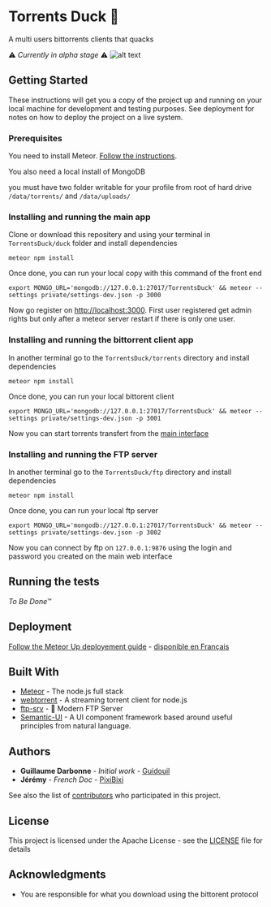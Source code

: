 # Torrents Duck 🦆

A multi users bittorrents clients that quacks

⚠️ *Currently in alpha stage* ⚠️
![alt text](https://raw.githubusercontent.com/guidouil/TorrentsDuck/master/_docs/torrentsduckmainscreen.png "Torrents Duck main screen")

## Getting Started

These instructions will get you a copy of the project up and running on your local machine for development and testing purposes. See deployment for notes on how to deploy the project on a live system.

### Prerequisites

You need to install Meteor. [Follow the instructions](https://www.meteor.com/install).

You also need a local install of MongoDB

you must have two folder writable for your profile from root of hard drive `/data/torrents/` and `/data/uploads/`

### Installing and running the main app

Clone or download this repositery and using your terminal in `TorrentsDuck/duck` folder and install dependencies

```
meteor npm install
```

Once done, you can run your local copy with this command of the front end

```
export MONGO_URL='mongodb://127.0.0.1:27017/TorrentsDuck' && meteor --settings private/settings-dev.json -p 3000
```

Now go register on [http://localhost:3000](http://localhost:3000). First user registered get admin rights but only after a meteor server restart if there is only one user.

### Installing and running the bittorrent client app

In another terminal go to the `TorrentsDuck/torrents` directory and install dependencies

```
meteor npm install
```

Once done, you can run your local bittorent client

```
export MONGO_URL='mongodb://127.0.0.1:27017/TorrentsDuck' && meteor --settings private/settings-dev.json -p 3001
```

Now you can start torrents transfert from the [main interface](http://localhost:3000)

### Installing and running the FTP server

In another terminal go to the `TorrentsDuck/ftp` directory and install dependencies

```
meteor npm install
```

Once done, you can run your local ftp server

```
export MONGO_URL='mongodb://127.0.0.1:27017/TorrentsDuck' && meteor --settings private/settings-dev.json -p 3002
```

Now you can connect by ftp on `127.0.0.1:9876` using the login and password you created on the main web interface

## Running the tests

*To Be Done*™

## Deployment

[Follow the Meteor Up deployement guide](https://github.com/guidouil/TorrentsDuck/blob/master/_docs/mupDeploy.md) - [disponible en Français](https://github.com/guidouil/TorrentsDuck/blob/master/_docs/mupDeploy_FR.md)

## Built With

* [Meteor](https://www.meteor.com/) - The node.js full stack
* [webtorrent](https://webtorrent.io/) - A streaming torrent client for node.js
* [ftp-srv](https://github.com/trs/ftp-srv) - 📮 Modern FTP Server
* [Semantic-UI](https://semantic-ui.com/) - A UI component framework based around useful principles from natural language.

## Authors

* **Guillaume Darbonne** - *Initial work* - [Guidouil](https://github.com/guidouil)
* **Jérémy** - *French Doc* - [PixiBixi](https://github.com/PixiBixi)

See also the list of [contributors](https://github.com/guidouil/TorrentsDuck/contributors) who participated in this project.

## License

This project is licensed under the Apache License - see the [LICENSE](LICENSE) file for details

## Acknowledgments

* You are responsible for what you download using the bittorent protocol
